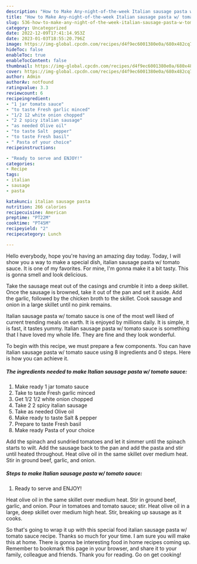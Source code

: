 ```yaml
---
description: "How to Make Any-night-of-the-week Italian sausage pasta w/ tomato sauce"
title: "How to Make Any-night-of-the-week Italian sausage pasta w/ tomato sauce"
slug: 536-how-to-make-any-night-of-the-week-italian-sausage-pasta-w-tomato-sauce
category: Uncategorized
date: 2022-12-09T17:41:14.953Z
date: 2023-01-03T18:55:20.796Z
image: https://img-global.cpcdn.com/recipes/d4f9ec6001380e0a/680x482cq70/italian-sausage-pasta-w-tomato-sauce-recipe-main-photo.jpg
hideToc: false
enableToc: true
enableTocContent: false
thumbnail: https://img-global.cpcdn.com/recipes/d4f9ec6001380e0a/680x482cq70/italian-sausage-pasta-w-tomato-sauce-recipe-main-photo.jpg
cover: https://img-global.cpcdn.com/recipes/d4f9ec6001380e0a/680x482cq70/italian-sausage-pasta-w-tomato-sauce-recipe-main-photo.jpg
author: Admin
authorAv: notfound
ratingvalue: 3.3
reviewcount: 6
recipeingredient:
- "1 jar tomato sauce"
- "to taste Fresh garlic minced"
- "1/2 12 white onion chopped"
- "2 2 spicy italian sausage"
- "as needed Olive oil"
- "to taste Salt  pepper"
- "to taste Fresh basil"
- " Pasta of your choice"
recipeinstructions:

- "Ready to serve and ENJOY!"
categories:
- Recipe
tags:
- italian
- sausage
- pasta

katakunci: italian sausage pasta 
nutrition: 266 calories
recipecuisine: American
preptime: "PT22M"
cooktime: "PT45M"
recipeyield: "2"
recipecategory: Lunch

---
```



Hello everybody, hope you're having an amazing day today. Today, I will show you a way to make a special dish, italian sausage pasta w/ tomato sauce. It is one of my favorites. For mine, I'm gonna make it a bit tasty. This is gonna smell and look delicious.

Take the sausage meat out of the casings and crumble it into a deep skillet. Once the sausage is browned, take it out of the pan and set it aside. Add the garlic, followed by the chicken broth to the skillet. Cook sausage and onion in a large skillet until no pink remains.

Italian sausage pasta w/ tomato sauce is one of the most well liked of current trending meals on earth. It is enjoyed by millions daily. It is simple, it is fast, it tastes yummy. Italian sausage pasta w/ tomato sauce is something that I have loved my whole life. They are fine and they look wonderful.


To begin with this recipe, we must prepare a few components. You can have italian sausage pasta w/ tomato sauce using 8 ingredients and 0 steps. Here is how you can achieve it.

<!--inarticleads1-->

##### The ingredients needed to make Italian sausage pasta w/ tomato sauce:

1. Make ready 1 jar tomato sauce
1. Take to taste Fresh garlic minced
1. Get 1/2 1/2 white onion chopped
1. Take 2 2 spicy italian sausage
1. Take as needed Olive oil
1. Make ready to taste Salt &amp; pepper
1. Prepare to taste Fresh basil
1. Make ready  Pasta of your choice


Add the spinach and sundried tomatoes and let it simmer until the spinach starts to wilt. Add the sausage back to the pan and add the pasta and stir until heated throughout. Heat olive oil in the same skillet over medium heat. Stir in ground beef, garlic, and onion. 

<!--inarticleads2-->

##### Steps to make Italian sausage pasta w/ tomato sauce:


1. Ready to serve and ENJOY!

Heat olive oil in the same skillet over medium heat. Stir in ground beef, garlic, and onion. Pour in tomatoes and tomato sauce; stir. Heat olive oil in a large, deep skillet over medium high heat. Stir, breaking up sausage as it cooks. 

So that's going to wrap it up with this special food italian sausage pasta w/ tomato sauce recipe. Thanks so much for your time. I am sure you will make this at home. There is gonna be interesting food in home recipes coming up. Remember to bookmark this page in your browser, and share it to your family, colleague and friends. Thank you for reading. Go on get cooking!
